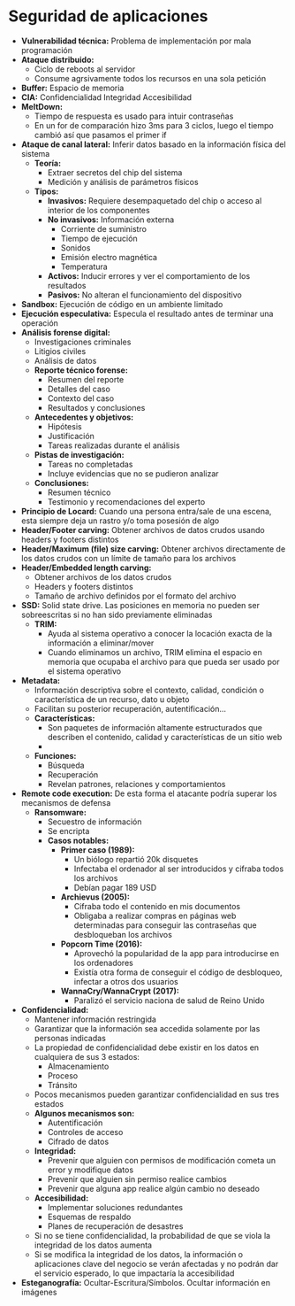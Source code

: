 # Seguridad de aplicaciones
* **Vulnerabilidad técnica:** Problema de implementación por mala programación
* **Ataque distribuido:** 
	* Ciclo de reboots al servidor
	* Consume agrsivamente todos los recursos en una sola petición
* **Buffer:** Espacio de memoria
* **CIA:** Confidencialidad Integridad Accesibilidad
* **MeltDown:** 
	* Tiempo de respuesta es usado para intuir contraseñas
	* En un for de comparación hizo 3ms para 3 ciclos, luego el tiempo cambió así que pasamos el primer if
* **Ataque de canal lateral:** Inferir datos basado en la información física del sistema
	* **Teoría:**
		* Extraer secretos del chip del sistema
		* Medición y análisis de parámetros físicos
	* **Tipos:**
		* **Invasivos:** Requiere desempaquetado del chip o acceso al interior de los componentes
		* **No invasivos:** Información externa
			* Corriente de suministro
			* Tiempo de ejecución
			* Sonidos
			* Emisión electro magnética
			* Temperatura
		* **Activos:** Inducir errores y ver el comportamiento de los resultados
		* **Pasivos:** No alteran el funcionamiento del dispositivo
* **Sandbox:** Ejecución de código en un ambiente limitado
* **Ejecución especulativa:** Especula el resultado antes de terminar una operación
* **Análisis forense digital:**
	* Investigaciones criminales
	* Litigios civiles
	* Análisis de datos
	* **Reporte técnico forense:**
		* Resumen del reporte
		* Detalles del caso
		* Contexto del caso
		* Resultados y conclusiones
	* **Antecedentes y objetivos:**
		* Hipótesis
		* Justificación
		* Tareas realizadas durante el análisis
	* **Pistas de investigación:**
		* Tareas no completadas
		* Incluye evidencias que no se pudieron analizar
	* **Conclusiones:**
		* Resumen técnico
		* Testimonio y recomendaciones del experto
* **Principio de Locard:** Cuando una persona entra/sale de una escena, esta siempre deja un rastro y/o toma posesión de algo
* **Header/Footer carving:** Obtener archivos de datos crudos usando headers y footers distintos
* **Header/Maximum (file) size carving:** Obtener archivos directamente de los datos crudos con un límite de tamaño para los archivos
* **Header/Embedded length carving:** 
	* Obtener archivos de los datos crudos
	* Headers y footers distintos
	* Tamaño de archivo definidos por el formato del archivo
* **SSD:** Solid state drive. Las posiciones en memoria no pueden ser sobreescritas si no han sido previamente eliminadas
	* **TRIM:** 
		* Ayuda al sistema operativo a conocer la locación exacta de la información a eliminar/mover
		* Cuando eliminamos un archivo, TRIM elimina el espacio en memoria que ocupaba el archivo para que pueda ser usado por el sistema operativo
* **Metadata:**
	* Información descriptiva sobre el contexto, calidad, condición o característica de un recurso, dato u objeto
	* Facilitan su posterior recuperación, autentificación...
	* **Características:**
		* Son paquetes de información altamente estructurados que describen el contenido, calidad y características de un sitio web
		*
	* **Funciones:**
		* Búsqueda
		* Recuperación
		* Revelan patrones, relaciones y comportamientos
* **Remote code execution:** De esta forma el atacante podría superar los mecanismos de defensa
	* **Ransomware:** 
		* Secuestro de información
		* Se encripta
		* **Casos notables:**
			* **Primer caso (1989):** 
				* Un biólogo repartió 20k disquetes
				* Infectaba el ordenador al ser introducidos y cifraba todos los archivos
				* Debían pagar 189 USD
			* **Archievus (2005):** 
				* Cifraba todo el contenido en mis documentos
				* Obligaba a realizar compras en páginas web determinadas para conseguir las contraseñas que desbloqueban los archivos
			* **Popcorn Time (2016):**
				* Aprovechó la popularidad de la app para introducirse en los ordenadores
				* Existía otra forma de conseguir el código de desbloqueo, infectar a otros dos usuarios
			* **WannaCry/WannaCrypt (2017):**
				* Paralizó el servicio naciona de salud de Reino Unido
* **Confidencialidad:**
	* Mantener información restringida
	* Garantizar que la información sea accedida solamente por las personas indicadas
	* La propiedad de confidencialidad debe existir en los datos en cualquiera de sus 3 estados:
		* Almacenamiento
		* Proceso
		* Tránsito
	* Pocos mecanismos pueden garantizar confidencialidad en sus tres estados
	* **Algunos mecanismos son:**
		* Autentificación
		* Controles de acceso
		* Cifrado de datos
	* **Integridad:**
		* Prevenir que alguien con permisos de modificación cometa un error y modifique datos
		* Prevenir que alguien sin permiso realice cambios
		* Prevenir que alguna app realice algún cambio no deseado
	* **Accesibilidad:**
		* Implementar soluciones redundantes
		* Esquemas de respaldo
		* Planes de recuperación de desastres
	* Si no se tiene confidencialidad, la probabilidad de que se viola la integridad de los datos aumenta
	* Si se modifica la integridad de los datos, la información o aplicaciones clave del negocio se verán afectadas y no podrán dar el servicio esperado, lo que impactaría la accesibilidad
* **Esteganografía:** Ocultar-Escritura/Símbolos. Ocultar información en imágenes

			

